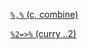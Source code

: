 

[`%,%` (c, combine)](https://github.com/dmparrishphd/neatOveRse/blob/master/Files/4/0/PC.CM.PC.R)

[`%2=>%` (curry ..2)](https://github.com/dmparrishphd/neatOveRse/blob/master/Files/4/0/PC.2.EQ.GT.PC.R)

